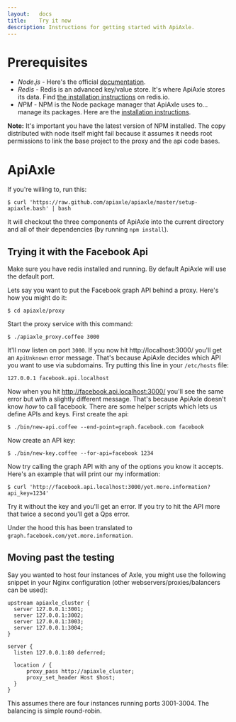 ```yaml
---
layout:   docs
title:    Try it now
description: Instructions for getting started with ApiAxle.
---
```


# Prerequisites

* *Node.js* - Here's the official
  [documentation](https://github.com/joyent/node/wiki/Installation).
* *Redis* - Redis is an advanced key/value store. It's where ApiAxle
  stores its data. Find [the installation
  instructions](http://redis.io/download) on redis.io.
* *NPM* - NPM is the Node package manager that ApiAxle uses to... manage its
  packages. Here are the [installation
  instructions](http://npmjs.org/).

**Note:** It's important you have the latest version of NPM
installed. The copy distributed with node itself might fail because it
assumes it needs root permissions to link the base project to the
proxy and the api code bases.

# ApiAxle

If you're willing to, run this:

    $ curl 'https://raw.github.com/apiaxle/apiaxle/master/setup-apiaxle.bash' | bash

It will checkout the three components of ApiAxle into the current
directory and all of their dependencies (by running `npm
install`).

## Trying it with the Facebook Api

Make sure you have redis installed and running. By default ApiAxle
will use the default port.

Lets say you want to put the Facebook graph API behind a proxy. Here's
how you might do it:

    $ cd apiaxle/proxy

Start the proxy service with this command:

    $ ./apiaxle_proxy.coffee 3000

It'll now listen on port `3000`. If you now hit http://localhost:3000/
you'll get an `ApiUnknown` error message. That's because ApiAxle
decides which API you want to use via subdomains. Try putting this
line in your `/etc/hosts` file:

    127.0.0.1 facebook.api.localhost

Now when you hit http://facebook.api.localhost:3000/ you'll see the
same error but with a slightly different message. That's because
ApiAxle doesn't know *how* to call facebook. There are some helper
scripts which lets us define APIs and keys. First create the api:

    $ ./bin/new-api.coffee --end-point=graph.facebook.com facebook

Now create an API key:

    $ ./bin/new-key.coffee --for-api=facebook 1234

Now try calling the graph API with any of the options you know it
accepts. Here's an example that will print our my information:

    $ curl 'http://facebook.api.localhost:3000/yet.more.information?api_key=1234'

Try it without the key and you'll get an error. If you try to hit the
API more that twice a second you'll get a Qps error.

Under the hood this has been translated to
`graph.facebook.com/yet.more.information`.

## Moving past the testing

Say you wanted to host four instances of Axle, you might use the
following snippet in your Nginx configuration (other
webservers/proxies/balancers can be used):

    upstream apiaxle_cluster {
      server 127.0.0.1:3001;
      server 127.0.0.1:3002;
      server 127.0.0.1:3003;
      server 127.0.0.1:3004;
    }

    server {
      listen 127.0.0.1:80 deferred;

      location / {
          proxy_pass http://apiaxle_cluster;
          proxy_set_header Host $host;
      }
    }

This assumes there are four instances running ports 3001-3004. The
balancing is simple round-robin.

